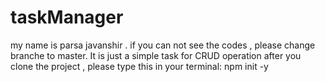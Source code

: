 # taskManager
my name is parsa javanshir .
if you can not see the codes , please change branche to master.
It is just a simple task for CRUD operation
after you clone the project , please type this in your terminal:
npm init -y
